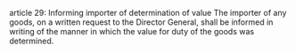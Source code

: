 article 29: Informing importer of determination of value 
The importer of any goods, on a written request to the Director General, shall be informed in writing of the manner in which the value for duty of the goods was determined. 
<ul>
</ul>